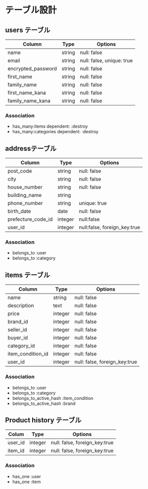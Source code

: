 # テーブル設計

## users テーブル

| Column              | Type     | Options      |
| ------------------- | -------- | ------------ |
| name                | string   | null: false  | 
| email               | string   | null: false, unique: true  |
| encrypted_password  | string   | null: false  |
| first_name          | string   | null: false  |
| family_name         | string   | null: false  |
| first_name_kana     | string   | null: false  |
| family_name_kana    | string   | null: false  |

### Association

* has_many:items dependent: :destroy
* has_many:categories dependent: :destroy

## addressテーブル

| Column              | Type     | Options      |
| ------------------- | -------- | ------------ |
| post_code           | string   | null: false  |
| city                | string   | null: false  |
| house_number        | string   | null: false  |
| building_name       | string   |              |
| phone_number        | string   | unique: true |
| birth_date          | date     | null: false  |
| prefecture_code_id  | integer  | null:false   |
| user_id             | integer  | null:false, foreign_key:true |

### Association

* belongs_to :user
* belongs_to :category

## items テーブル

| Column          | Type         | Options                         |
| --------------- | ------------ | --------------------------------|
| name            | string       | null: false                     |
| description     | text         | null: false                     |
| price           | integer      | null: false                     |
| brand_id        | integer  | null: false  |
| seller_id       | integer  | null: false  |
| buyer_id        | integer  | null: false  |
| category_id	    | integer  | null: false  |
| item_condition_id  | integer  | null: false  |
| user_id         | integer  | null: false, foreign_key:true  |

### Association

* belongs_to :user 
* belongs_to :category 
* belongs_to_active_hash :item_condition
* belongs_to_active_hash :brand

## Product history テーブル

| Colum            | Type       | Options                        |
| ---------------- |------------|------------------------------- |
| user_id          | integer    | null: false, foreign_key:true  |
| item_id          | integer    | null: false, foreign_key:true  |

### Association

* has_one :user
* has_one :item